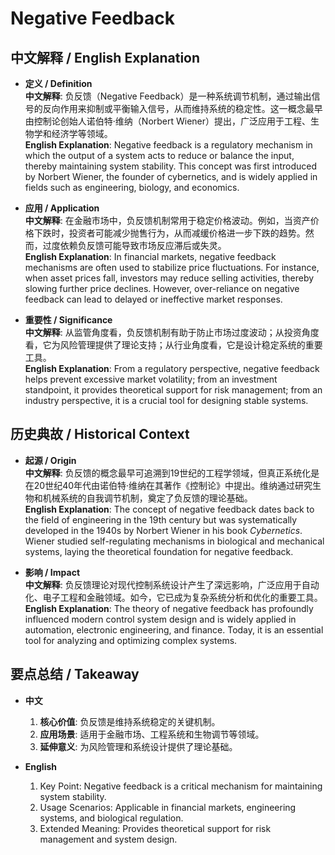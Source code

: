 # Negative Feedback

## 中文解释 / English Explanation

* **定义 / Definition**  
  **中文解释**: 负反馈（Negative Feedback）是一种系统调节机制，通过输出信号的反向作用来抑制或平衡输入信号，从而维持系统的稳定性。这一概念最早由控制论创始人诺伯特·维纳（Norbert Wiener）提出，广泛应用于工程、生物学和经济学等领域。  
  **English Explanation**: Negative feedback is a regulatory mechanism in which the output of a system acts to reduce or balance the input, thereby maintaining system stability. This concept was first introduced by Norbert Wiener, the founder of cybernetics, and is widely applied in fields such as engineering, biology, and economics.

* **应用 / Application**  
  **中文解释**: 在金融市场中，负反馈机制常用于稳定价格波动。例如，当资产价格下跌时，投资者可能减少抛售行为，从而减缓价格进一步下跌的趋势。然而，过度依赖负反馈可能导致市场反应滞后或失灵。  
  **English Explanation**: In financial markets, negative feedback mechanisms are often used to stabilize price fluctuations. For instance, when asset prices fall, investors may reduce selling activities, thereby slowing further price declines. However, over-reliance on negative feedback can lead to delayed or ineffective market responses.

* **重要性 / Significance**  
  **中文解释**: 从监管角度看，负反馈机制有助于防止市场过度波动；从投资角度看，它为风险管理提供了理论支持；从行业角度看，它是设计稳定系统的重要工具。  
  **English Explanation**: From a regulatory perspective, negative feedback helps prevent excessive market volatility; from an investment standpoint, it provides theoretical support for risk management; from an industry perspective, it is a crucial tool for designing stable systems.

## 历史典故 / Historical Context

* **起源 / Origin**  
  **中文解释**: 负反馈的概念最早可追溯到19世纪的工程学领域，但真正系统化是在20世纪40年代由诺伯特·维纳在其著作《控制论》中提出。维纳通过研究生物和机械系统的自我调节机制，奠定了负反馈的理论基础。  
  **English Explanation**: The concept of negative feedback dates back to the field of engineering in the 19th century but was systematically developed in the 1940s by Norbert Wiener in his book *Cybernetics*. Wiener studied self-regulating mechanisms in biological and mechanical systems, laying the theoretical foundation for negative feedback.

* **影响 / Impact**  
  **中文解释**: 负反馈理论对现代控制系统设计产生了深远影响，广泛应用于自动化、电子工程和金融领域。如今，它已成为复杂系统分析和优化的重要工具。  
  **English Explanation**: The theory of negative feedback has profoundly influenced modern control system design and is widely applied in automation, electronic engineering, and finance. Today, it is an essential tool for analyzing and optimizing complex systems.

## 要点总结 / Takeaway

* **中文**  
  1. **核心价值**: 负反馈是维持系统稳定的关键机制。  
  2. **应用场景**: 适用于金融市场、工程系统和生物调节等领域。  
  3. **延伸意义**: 为风险管理和系统设计提供了理论基础。

* **English**  
  1. Key Point: Negative feedback is a critical mechanism for maintaining system stability.  
  2. Usage Scenarios: Applicable in financial markets, engineering systems, and biological regulation.  
  3. Extended Meaning: Provides theoretical support for risk management and system design.